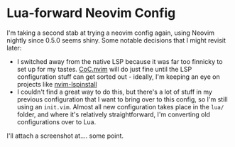 # Lua-forward Neovim Config

I'm taking a second stab at trying a neovim config again, using Neovim nightly since 0.5.0 seems shiny. Some notable decisions that I might revisit later:

- I switched away from the native LSP because it was far too finnicky to set up for my tastes. [CoC.nvim](https://github.com/neoclide/coc.nvim) will do just fine until the LSP configuration stuff can get sorted out - ideally, I'm keeping an eye on projects like [nvim-lspinstall](https://github.com/kabouzeid/nvim-lspinstall)
- I couldn't find a great way to do this, but there's a lot of stuff in my previous configuration that I want to bring over to this config, so I'm still using an `init.vim`. Almost all new configuration takes place in the `lua/` folder, and where it's relatively straightforward, I'm converting old configurations over to Lua.

I'll attach a screenshot at.... some point.